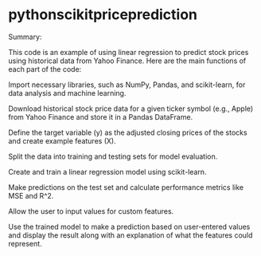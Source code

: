 # pythonscikitpriceprediction
Summary:

This code is an example of using linear regression to predict stock prices using historical data from Yahoo Finance. Here are the main functions of each part of the code:

Import necessary libraries, such as NumPy, Pandas, and scikit-learn, for data analysis and machine learning.

Download historical stock price data for a given ticker symbol (e.g., Apple) from Yahoo Finance and store it in a Pandas DataFrame.

Define the target variable (y) as the adjusted closing prices of the stocks and create example features (X).

Split the data into training and testing sets for model evaluation.

Create and train a linear regression model using scikit-learn.

Make predictions on the test set and calculate performance metrics like MSE and R^2.

Allow the user to input values for custom features.

Use the trained model to make a prediction based on user-entered values and display the result along with an explanation of what the features could represent.

